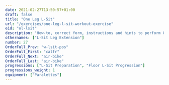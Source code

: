 ```yaml
---
date: 2021-02-27T13:50:57+01:00
draft: false
title: "One Leg L-Sit"
url: "/exercises/one-leg-l-sit-workout-exercise"
eid: "ol-lsit"
description: "How-to, correct form, instructions and hints to perform One Leg L-Sit. Similar exercises and video demo"
othernames: ["L-Sit Leg Extension"]
number: 27
OrderFull_Prev: "w-lsit-pos"
OrderFull_First: "calfr"
OrderFull_Next: "air-bike"
OrderFull_Last: "air-bike"
progressions: ["L-Sit Preparation", "Floor L-Sit Progression"]
progressions_weight: 1
equipment: ["Paralettes"]
---
```


